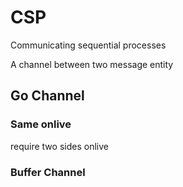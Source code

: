 # CSP

Communicating sequential processes

A channel between two message entity

## Go Channel

### Same onlive

require two sides onlive

### Buffer Channel
